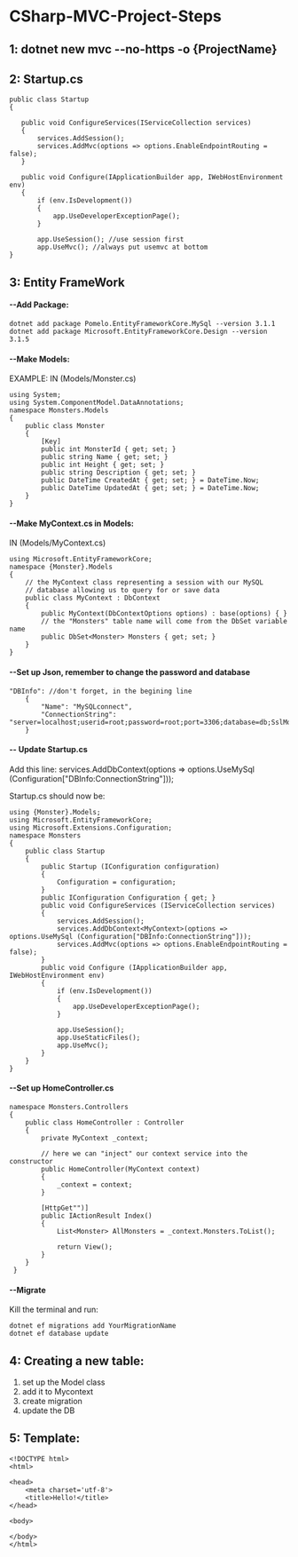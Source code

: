 #  CSharp-MVC-Project-Steps

## 1: dotnet new mvc --no-https -o {ProjectName}

## 2: Startup.cs
```
public class Startup
{

   public void ConfigureServices(IServiceCollection services)
   {
       services.AddSession();
       services.AddMvc(options => options.EnableEndpointRouting = false);   
   }

   public void Configure(IApplicationBuilder app, IWebHostEnvironment env)
   {
       if (env.IsDevelopment())
       {
           app.UseDeveloperExceptionPage();
       }

       app.UseSession(); //use session first 
       app.UseMvc(); //always put usemvc at bottom
} 
```

## 3: Entity FrameWork
#### --Add Package:
```
dotnet add package Pomelo.EntityFrameworkCore.MySql --version 3.1.1
dotnet add package Microsoft.EntityFrameworkCore.Design --version 3.1.5
```

#### --Make Models:

EXAMPLE: IN (Models/Monster.cs)
```
using System;
using System.ComponentModel.DataAnnotations;
namespace Monsters.Models
{
    public class Monster
    {
        [Key]
        public int MonsterId { get; set; }
        public string Name { get; set; }
        public int Height { get; set; }
        public string Description { get; set; }
        public DateTime CreatedAt { get; set; } = DateTime.Now;
        public DateTime UpdatedAt { get; set; } = DateTime.Now;
    }
}
```

#### --Make MyContext.cs in Models:

IN (Models/MyContext.cs)
```
using Microsoft.EntityFrameworkCore;
namespace {Monster}.Models
{ 
    // the MyContext class representing a session with our MySQL 
    // database allowing us to query for or save data
    public class MyContext : DbContext 
    { 
        public MyContext(DbContextOptions options) : base(options) { }
        // the "Monsters" table name will come from the DbSet variable name
        public DbSet<Monster> Monsters { get; set; }
    }
}
```

#### --Set up Json, remember to change the password and database
```
"DBInfo": //don't forget, in the begining line
    {
        "Name": "MySQLconnect",
        "ConnectionString": "server=localhost;userid=root;password=root;port=3306;database=db;SslMode=None"
    }
```

#### -- Update Startup.cs
Add this line:  services.AddDbContext<MyContext>(options => options.UseMySql (Configuration["DBInfo:ConnectionString"]));

Startup.cs should now be:
```
using {Monster}.Models;
using Microsoft.EntityFrameworkCore;
using Microsoft.Extensions.Configuration;
namespace Monsters
{
    public class Startup
    {
        public Startup (IConfiguration configuration)
        {
            Configuration = configuration;
        }
        public IConfiguration Configuration { get; }
        public void ConfigureServices (IServiceCollection services)
        {   
            services.AddSession();
            services.AddDbContext<MyContext>(options => options.UseMySql (Configuration["DBInfo:ConnectionString"]));
            services.AddMvc(options => options.EnableEndpointRouting = false);
        }
        public void Configure (IApplicationBuilder app, IWebHostEnvironment env)
        {
            if (env.IsDevelopment())
            {
                app.UseDeveloperExceptionPage();
            }

            app.UseSession();
            app.UseStaticFiles();
            app.UseMvc();
        }
    }
}
```

#### --Set up HomeController.cs

```
namespace Monsters.Controllers
{
    public class HomeController : Controller
    {
        private MyContext _context;
     
        // here we can "inject" our context service into the constructor
        public HomeController(MyContext context)
        {
            _context = context;
        }
     
        [HttpGet"")]
        public IActionResult Index()
        {
            List<Monster> AllMonsters = _context.Monsters.ToList();
            
            return View();
        }
    }
 }
 ```

#### --Migrate
Kill the terminal and run:
```
dotnet ef migrations add YourMigrationName
dotnet ef database update
```

## 4: Creating a new table:
1. set up the Model class
2. add it to Mycontext
3. create migration
4. update the DB


## 5: Template:
```
<!DOCTYPE html>
<html>

<head>
    <meta charset='utf-8'>
    <title>Hello!</title>
</head>

<body>
    
</body>
</html>
```
